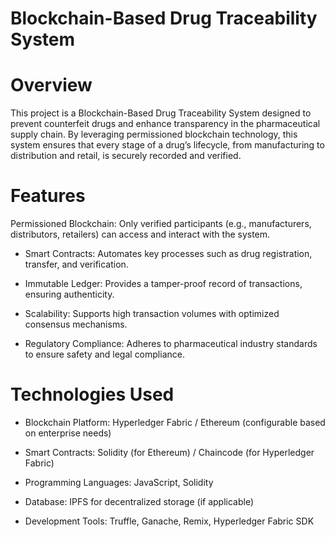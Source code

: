 # Blockchain-Based Drug Traceability System

# Overview

This project is a Blockchain-Based Drug Traceability System designed to prevent counterfeit drugs and enhance transparency in the pharmaceutical supply chain. By leveraging permissioned blockchain technology, this system ensures that every stage of a drug’s lifecycle, from manufacturing to distribution and retail, is securely recorded and verified.

# Features

Permissioned Blockchain: Only verified participants (e.g., manufacturers, distributors, retailers) can access and interact with the system.

- Smart Contracts: Automates key processes such as drug registration, transfer, and verification.

- Immutable Ledger: Provides a tamper-proof record of transactions, ensuring authenticity.

- Scalability: Supports high transaction volumes with optimized consensus mechanisms.

- Regulatory Compliance: Adheres to pharmaceutical industry standards to ensure safety and legal compliance.

# Technologies Used

- Blockchain Platform: Hyperledger Fabric / Ethereum (configurable based on enterprise needs)

- Smart Contracts: Solidity (for Ethereum) / Chaincode (for Hyperledger Fabric)

- Programming Languages: JavaScript, Solidity

- Database: IPFS for decentralized storage (if applicable)

- Development Tools: Truffle, Ganache, Remix, Hyperledger Fabric SDK
